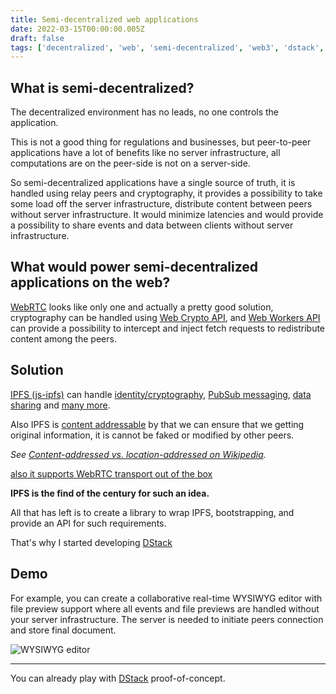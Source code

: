 ```yaml
---
title: Semi-decentralized web applications
date: 2022-03-15T00:00:00.005Z
draft: false
tags: ['decentralized', 'web', 'semi-decentralized', 'web3', 'dstack', 'ipfs']
---
```


## What is semi-decentralized?

The decentralized environment has no leads, no one controls the application.

This is not a good thing for regulations and businesses, but peer-to-peer applications have a lot of benefits like no server infrastructure, all computations are on the peer-side is not on a server-side.

So semi-decentralized applications have a single source of truth, it is handled using relay peers and cryptography, it provides a possibility to take some load off the server infrastructure, distribute content between peers without server infrastructure. It would minimize latencies and would provide a possibility to share events and data between clients without server infrastructure.

## What would power semi-decentralized applications on the web?

[WebRTC](https://webrtc.org/) looks like only one and actually a pretty good solution, cryptography can be handled using [Web Crypto API](https://developer.mozilla.org/en-US/docs/Web/API/Web_Crypto_API), and [Web Workers API](https://developer.mozilla.org/en-US/docs/Web/API/Web_Workers_API) can provide a possibility to intercept and inject fetch requests to redistribute content among the peers.

## Solution

[IPFS (js-ipfs)](https://js.ipfs.io/) can handle [identity/cryptography](https://docs.libp2p.io/concepts/peer-id/), [PubSub messaging](https://github.com/ipfs/js-ipfs/blob/master/docs/core-api/PUBSUB.md), [data sharing](https://github.com/ipfs/js-ipfs/blob/master/docs/core-api/BLOCK.md) and [many more](https://github.com/ipfs/js-ipfs/tree/master/docs/core-api#ipfs-core-api).

Also IPFS is [content addressable](https://en.wikipedia.org/wiki/Content-addressable_storage) by that we can ensure that we getting original information, it is cannot be faked or modified by other peers.

_See [Content-addressed vs. location-addressed on Wikipedia](https://en.wikipedia.org/wiki/Content-addressable_storage#Content-addressed_vs._location-addressed)._

[also it supports WebRTC transport out of the box](https://www.npmjs.com/package/libp2p-webrtc-star)

**IPFS is the find of the century for such an idea.**

All that has left is to create a library to wrap IPFS, bootstrapping, and provide an API for such requirements.

That's why I started developing [DStack](https://dstack.dev)

## Demo

For example, you can create a collaborative real-time WYSIWYG editor with file preview support where all events and file previews are handled without your server infrastructure. The server is needed to initiate peers connection and store final document.

![WYSIWYG editor](/large/dstack-demo.gif)

---

You can already play with [DStack](https://dstack.dev) proof-of-concept.
